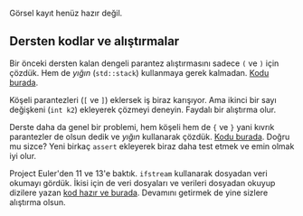 Görsel kayıt henüz hazır değil.

Dersten kodlar ve alıştırmalar
----

Bir önceki dersten kalan dengeli parantez alıştırmasını sadece `(` ve `)` için çözdük. 
Hem de *yığın* (`std::stack`) kullanmaya gerek kalmadan. [Kodu burada](https://onlinegdb.com/oxLeBEsTo).  

Köşeli parantezleri (`[` ve `]`) eklersek iş biraz karışıyor. Ama ikinci bir sayı değişkeni (`int k2`) ekleyerek çözmeyi deneyin. 
Faydalı bir alıştırma olur.

Derste daha da genel bir problemi, hem köşeli hem de `{` ve `}` yani kıvrık parantezler de olsun dedik ve *yığın* kullanarak çözdük.
[Kodu burada](https://onlinegdb.com/3CEV8lKuz). Doğru mu sizce? Yeni birkaç `assert` ekleyerek biraz daha test etmek ve emin olmak iyi olur.  

Project Euler'den 11 ve 13'e baktık. `ifstream` kullanarak dosyadan veri okumayı gördük. İkisi için de veri dosyaları ve verileri dosyadan okuyup dizilere yazan [kod hazır ve burada](https://onlinegdb.com/kFwoPnvGaW). 
Devamını getirmek de yine sizlere alıştırma olsun.
